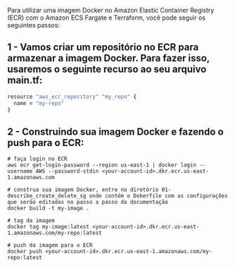 Para utilizar uma imagem Docker no Amazon Elastic Container Registry (ECR) com o Amazon ECS Fargate e Terraform, você pode seguir os seguintes passos:

1 - Vamos criar um repositório no ECR para armazenar a imagem Docker. Para fazer isso, usaremos o seguinte recurso ao seu arquivo main.tf:
-----------------------------------
```ruby
resource "aws_ecr_repository" "my_repo" {
  name = "my-repo"
}
```

2 - Construindo sua imagem Docker e fazendo o push para o ECR:
-------------------------------------
```
# faça login no ECR
aws ecr get-login-password --region us-east-1 | docker login --username AWS --password-stdin <your-account-id>.dkr.ecr.us-east-1.amazonaws.com

# construa sua imagem Docker, entre no diretório 01-describe_create_delete_sg onde contém o Dokerfile com as configurações que serão editadas no passo a passo da documentação
docker build -t my-image .

# tag da imagem
docker tag my-image:latest <your-account-id>.dkr.ecr.us-east-1.amazonaws.com/my-repo:latest

# push da imagem para o ECR
docker push <your-account-id>.dkr.ecr.us-east-1.amazonaws.com/my-repo:latest
```
